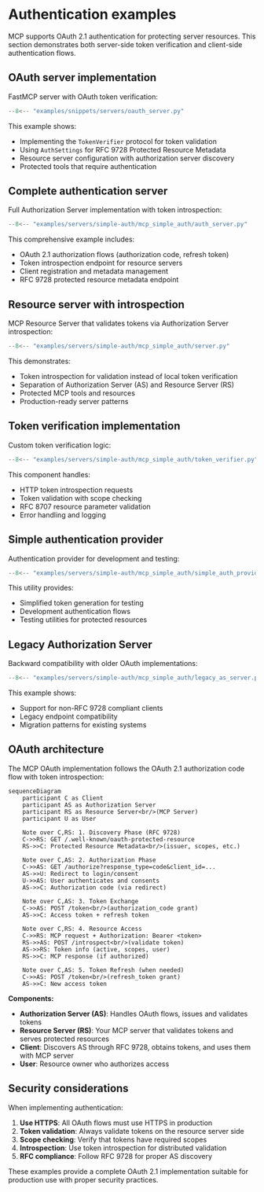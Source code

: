 # Authentication examples

MCP supports OAuth 2.1 authentication for protecting server resources. This section demonstrates both server-side token verification and client-side authentication flows.

## OAuth server implementation

FastMCP server with OAuth token verification:

```python
--8<-- "examples/snippets/servers/oauth_server.py"
```

This example shows:

- Implementing the `TokenVerifier` protocol for token validation
- Using `AuthSettings` for RFC 9728 Protected Resource Metadata
- Resource server configuration with authorization server discovery
- Protected tools that require authentication

## Complete authentication server

Full Authorization Server implementation with token introspection:

```python
--8<-- "examples/servers/simple-auth/mcp_simple_auth/auth_server.py"
```

This comprehensive example includes:

- OAuth 2.1 authorization flows (authorization code, refresh token)
- Token introspection endpoint for resource servers
- Client registration and metadata management
- RFC 9728 protected resource metadata endpoint

## Resource server with introspection

MCP Resource Server that validates tokens via Authorization Server introspection:

```python
--8<-- "examples/servers/simple-auth/mcp_simple_auth/server.py"
```

This demonstrates:

- Token introspection for validation instead of local token verification
- Separation of Authorization Server (AS) and Resource Server (RS)
- Protected MCP tools and resources
- Production-ready server patterns

## Token verification implementation

Custom token verification logic:

```python
--8<-- "examples/servers/simple-auth/mcp_simple_auth/token_verifier.py"
```

This component handles:

- HTTP token introspection requests
- Token validation with scope checking
- RFC 8707 resource parameter validation
- Error handling and logging

## Simple authentication provider

Authentication provider for development and testing:

```python
--8<-- "examples/servers/simple-auth/mcp_simple_auth/simple_auth_provider.py"
```

This utility provides:

- Simplified token generation for testing
- Development authentication flows
- Testing utilities for protected resources

## Legacy Authorization Server

Backward compatibility with older OAuth implementations:

```python
--8<-- "examples/servers/simple-auth/mcp_simple_auth/legacy_as_server.py"
```

This example shows:

- Support for non-RFC 9728 compliant clients
- Legacy endpoint compatibility
- Migration patterns for existing systems

## OAuth architecture

The MCP OAuth implementation follows the OAuth 2.1 authorization code flow with token introspection:

```mermaid
sequenceDiagram
    participant C as Client
    participant AS as Authorization Server
    participant RS as Resource Server<br/>(MCP Server)
    participant U as User

    Note over C,RS: 1. Discovery Phase (RFC 9728)
    C->>RS: GET /.well-known/oauth-protected-resource
    RS->>C: Protected Resource Metadata<br/>(issuer, scopes, etc.)
    
    Note over C,AS: 2. Authorization Phase
    C->>AS: GET /authorize?response_type=code&client_id=...
    AS->>U: Redirect to login/consent
    U->>AS: User authenticates and consents
    AS->>C: Authorization code (via redirect)
    
    Note over C,AS: 3. Token Exchange
    C->>AS: POST /token<br/>(authorization_code grant)
    AS->>C: Access token + refresh token
    
    Note over C,RS: 4. Resource Access
    C->>RS: MCP request + Authorization: Bearer <token>
    RS->>AS: POST /introspect<br/>(validate token)
    AS->>RS: Token info (active, scopes, user)
    RS->>C: MCP response (if authorized)
    
    Note over C,AS: 5. Token Refresh (when needed)
    C->>AS: POST /token<br/>(refresh_token grant)
    AS->>C: New access token
```

**Components:**

- **Authorization Server (AS)**: Handles OAuth flows, issues and validates tokens
- **Resource Server (RS)**: Your MCP server that validates tokens and serves protected resources  
- **Client**: Discovers AS through RFC 9728, obtains tokens, and uses them with MCP server
- **User**: Resource owner who authorizes access

## Security considerations

When implementing authentication:

1. **Use HTTPS**: All OAuth flows must use HTTPS in production
2. **Token validation**: Always validate tokens on the resource server side
3. **Scope checking**: Verify that tokens have required scopes
4. **Introspection**: Use token introspection for distributed validation
5. **RFC compliance**: Follow RFC 9728 for proper AS discovery

These examples provide a complete OAuth 2.1 implementation suitable for production use with proper security practices.